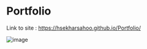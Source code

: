 # Portfolio

Link to site : https://hsekharsahoo.github.io/Portfolio/

![image](https://user-images.githubusercontent.com/79087876/158193282-c24cf105-0288-41f8-bad6-0bf3a3ebd8f4.png)
